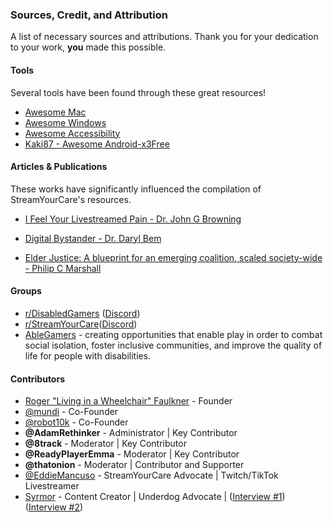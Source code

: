 ### Sources, Credit, and Attribution
A list of necessary sources and attributions. Thank you for your dedication to your work, **you** made this possible.


#### Tools
Several tools have been found through these great resources!
* [Awesome Mac](https://github.com/jaywcjlove/awesome-mac)
* [Awesome Windows](https://github.com/Awesome-Windows/Awesome)
* [Awesome Accessibility](https://github.com/brunopulis/awesome-a11y)
* [Kaki87 - Awesome Android-x3Free](https://gist.github.com/KaKi87/d64d7185a8ccb7823d89164c709a6851)

#### Articles & Publications
These works have significantly influenced the compilation of StreamYourCare's resources.

- [I Feel Your Livestreamed Pain - Dr. John G Browning](https://law.baylor.edu/sites/g/files/ecbvkj1546/files/2023-09/07_browning.pdf)

- [Digital Bystander - Dr. Daryl Bem](https://dbem.org/digital-bystander-effect/)

- [Elder Justice: A blueprint for an emerging coalition, scaled society-wide - Philip C Marshall](https://medium.com/beyondguardianship/elder-justice-a-blueprint-for-an-emerging-coalition-scaled-society-wide-a8a2a2ca4fcb)

#### Groups
* [r/DisabledGamers](https://www.reddit.com/r/disabledgamers/) ([Discord](https://discord.gg/UBBcDpFzcT))
* [r/StreamYourCare](https://www.reddit.com/r/streamyourcare/)([Discord](https://discord.gg/sedvQQMk93))
* [AbleGamers](https://ablegamers.org/) - creating opportunities that enable play in order to combat social isolation, foster inclusive communities, and improve the quality of life for people with disabilities.

#### Contributors

- [Roger "Living in a Wheelchair" Faulkner](https://www.youtube.com/watch?v=ecRPnHxVwXo) - Founder
- [@mundi](https://discordapp.com/users/197568264413511680) - Co-Founder
- [@robot10k](https://discordapp.com/users/1062949904860856360) - Co-Founder
- **@AdamRethinker** - Administrator | Key Contributor
- **@8track** - Moderator | Key Contributor
- **@ReadyPlayerEmma** - Moderator | Key Contributor
- **@thatonion** - Moderator | Contributor and Supporter
- [@EddieMancuso](https://twitch.tv/EddieMancuso) - StreamYourCare Advocate | Twitch/TikTok Livestreamer
- [Syrmor](https://www.youtube.com/channel/UCV8Qe8z3RDLiAV7E0WP7-Fg) - Content Creator | Underdog Advocate | ([Interview #1](https://youtu.be/61V3-TLee2s?si=pXJ1ScBUIW28MDYF)) ([Interview #2](https://youtu.be/Ov3oEFBXFrE?si=sj8GOHgxiF9Fpf5e))
